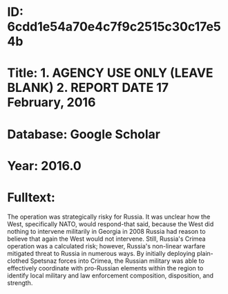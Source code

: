 # ID: 6cdd1e54a70e4c7f9c2515c30c17e54b
# Title: 1. AGENCY USE ONLY (LEAVE BLANK) 2. REPORT DATE 17 February, 2016
# Database: Google Scholar
# Year: 2016.0
# Fulltext:
The operation was strategically risky for Russia.
It was unclear how the West, specifically NATO, would respond-that said, because the West did nothing to intervene militarily in Georgia in 2008 Russia had reason to believe that again the West would not intervene.
Still, Russia's Crimea operation was a calculated risk; however, Russia's non-linear warfare mitigated threat to Russia in numerous ways.
By initially deploying plain-clothed Spetsnaz forces into Crimea, the Russian military was able to effectively coordinate with pro-Russian elements within the region to identify local military and law enforcement composition, disposition, and strength.